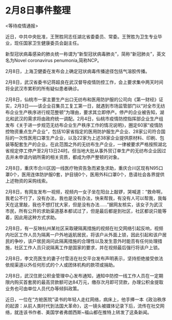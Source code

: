 # 2月8日事件整理

<等待疫情通报>

近日，中共中央批准，王贺胜同志任湖北省委委员、常委。王贺胜为卫生专业毕业，现任国家卫生健康委员会副主任。

新型冠状病毒感染的肺炎统一称谓为“新型冠状病毒肺炎”，简称“新冠肺炎”，英文名为Novel coronavirus penumonia,简称NCP。

2月8日，上海卫健委在发布会上确定冠状病毒传播途径包括气溶胶传播。

2月8日，武汉省委书记蒋超良在武汉督导疫情防控工作，会上要求集中两天时间将全武汉市累积的所有疑似患者确诊。

2月8日，仙桃市一家主要生产出口无纺布和医用防护服的公司向《第一财经》证实，2月3日——该企业召集员工复工第一日，就遇到市场监管部门以“对全市无纺布企业生产秩序进行规范整顿”为理由，要求其立即停产。停产的企业被告知，湖北和武汉的需求将由政府统一调配。2月4日，仙桃市疫情防控指挥部企业生产组发布《关于进一步规范无纺布企业生产秩序工作的情况说明》，圈定60家“疫情防控物资重点生产企业”，包括10家省指定的医用防护服生产企业、28家公司符合国际的一次性医用口罩生产企业，以及22家为上述38家企业提供原材料、印刷、包装等配套生产的企业。在此范围之外的无纺布生产企业，一律被要求严格按照湖北省规定停工停产至2月13日24时。但当地大批从事外贸订单生产的无纺布企业因过去并未申请内销所需的相关资质，都成为停产整顿的对象。

2月8日，重庆市合川区因一线医疗物资告急而紧急求助，重庆合川区现有N95口罩0个，医用连体防护服0套，护目镜0个，医用外科口罩0个，恳请社会各界提供上述物资的采购线索。

2月8日，有网友发布一视频，视频内一女子坐在阳台上敲锣，哭喊道：“救命啊，我老公不行了，没有办法，我也是没有办法，快来帮我，有没有人可以帮我，我每天在这里敲，我也不想打扰大家，但是没有办法……”据网友核实，该女子为武汉市民，所有公开的求助渠道基本都试过了，但是最后都是到社区，社区都说只能等着，因此用这种方式求助。

2月8日，有一反映杭州某社区采取硬隔离措施的视频在社交网络引起反响，视频内社区工作人员为隔离一户外地返航居民，将该户从外面上锁，因此引起和该户居民的争吵，该户居民询问此隔离措施的合理性以及发生意外时能否有任何处理措施，社区工作人员只说隔离工作是国家的要求，并在视频最后强行将该户上锁。

2月8日，李文亮医生的妻子付雪洁在社交平台发布声明表示，坚持拒绝接受依法依规渠道以外任何形式的个人或团体机构的款项或捐助。

2月8日，武汉住房公积金管理中心发布通知，通知中防控一线工作人员在一定期限内购买首套房的最高贷款额可达84万元，缴存次月即可贷款，办理公积金提取业务也可由单位人员代办等倾斜政策。

近日，一位在“方舱医院”读书的年轻人走红网络，病床上，他手捧一本《政治秩序的起源：从前人类时代到法国大革命》，这一镜头被媒体记录下后，流传在社交网络，就连该书作者、美国学者弗朗西斯~福山都在推特上转发了这条新闻。
